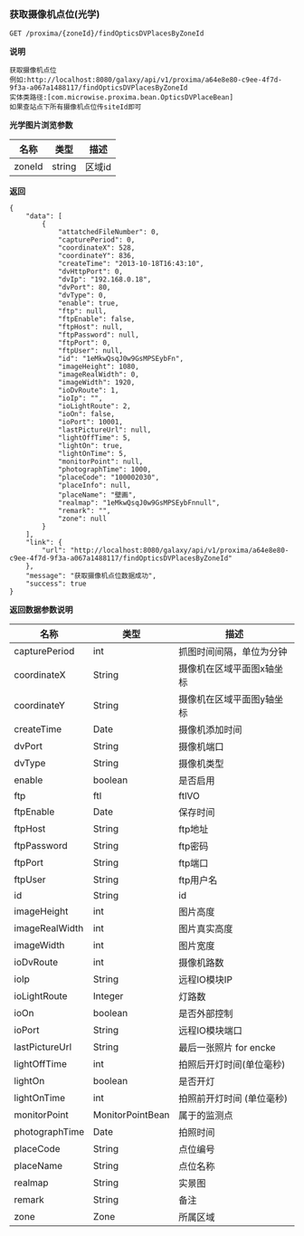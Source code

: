 [$PROFILE$]: extended

### <a name="获取摄像机点位(光学)"></a>获取摄像机点位(光学)

    GET /proxima/{zoneId}/findOpticsDVPlacesByZoneId

**说明**

    获取摄像机点位
    例如:http://localhost:8080/galaxy/api/v1/proxima/a64e8e80-c9ee-4f7d-9f3a-a067a1488117/findOpticsDVPlacesByZoneId
    实体类路径:[com.microwise.proxima.bean.OpticsDVPlaceBean]
    如果查站点下所有摄像机点位传siteId即可

**光学图片浏览参数**

|   名称    |  类型  |   描述  |
|     -     |      - |    -    |
| zoneId  | string | 区域id  |

**返回**

    {
        "data": [
            {
                "attatchedFileNumber": 0,
                "capturePeriod": 0,
                "coordinateX": 528,
                "coordinateY": 836,
                "createTime": "2013-10-18T16:43:10",
                "dvHttpPort": 0,
                "dvIp": "192.168.0.18",
                "dvPort": 80,
                "dvType": 0,
                "enable": true,
                "ftp": null,
                "ftpEnable": false,
                "ftpHost": null,
                "ftpPassword": null,
                "ftpPort": 0,
                "ftpUser": null,
                "id": "1eMkwQsqJ0w9GsMPSEybFn",
                "imageHeight": 1080,
                "imageRealWidth": 0,
                "imageWidth": 1920,
                "ioDvRoute": 1,
                "ioIp": "",
                "ioLightRoute": 2,
                "ioOn": false,
                "ioPort": 10001,
                "lastPictureUrl": null,
                "lightOffTime": 5,
                "lightOn": true,
                "lightOnTime": 5,
                "monitorPoint": null,
                "photographTime": 1000,
                "placeCode": "100002030",
                "placeInfo": null,
                "placeName": "壁画",
                "realmap": "1eMkwQsqJ0w9GsMPSEybFnnull",
                "remark": "",
                "zone": null
            }
        ],
        "link": {
            "url": "http://localhost:8080/galaxy/api/v1/proxima/a64e8e80-c9ee-4f7d-9f3a-a067a1488117/findOpticsDVPlacesByZoneId"
        },
        "message": "获取摄像机点位数据成功",
        "success": true
    }

**返回数据参数说明**

|   名称    |  类型  |   描述  |
|     -     |      - |    -    |
| capturePeriod | int | 抓图时间间隔，单位为分钟 |
| coordinateX | String | 摄像机在区域平面图x轴坐标 |
| coordinateY | String | 摄像机在区域平面图y轴坐标 |
| createTime | Date | 摄像机添加时间 |
| dvPort | String | 摄像机端口 |
| dvType | String | 摄像机类型 |
| enable | boolean | 是否启用 |
| ftp | ftl | ftlVO |
| ftpEnable | Date | 保存时间 |
| ftpHost | String | ftp地址 |
| ftpPassword | String | ftp密码 |
| ftpPort | String | ftp端口 |
| ftpUser | String | ftp用户名 |
| id | String | id |
| imageHeight | int | 图片高度 |
| imageRealWidth | int | 图片真实高度 |
| imageWidth | int | 图片宽度 |
| ioDvRoute | int | 摄像机路数 |
| ioIp | String | 远程IO模块IP |
| ioLightRoute | Integer | 灯路数 |
| ioOn | boolean | 是否外部控制 |
| ioPort | String | 远程IO模块端口 |
| lastPictureUrl | String | 最后一张照片 for encke |
| lightOffTime | int | 拍照后开灯时间(单位毫秒) |
| lightOn | boolean | 是否开灯 |
| lightOnTime | int | 拍照前开灯时间 (单位毫秒) |
| monitorPoint | MonitorPointBean | 属于的监测点 |
| photographTime | Date | 拍照时间 |
| placeCode | String | 点位编号 |
| placeName | String | 点位名称 |
| realmap | String | 实景图 |
| remark | String | 备注 |
| zone | Zone | 所属区域 |
